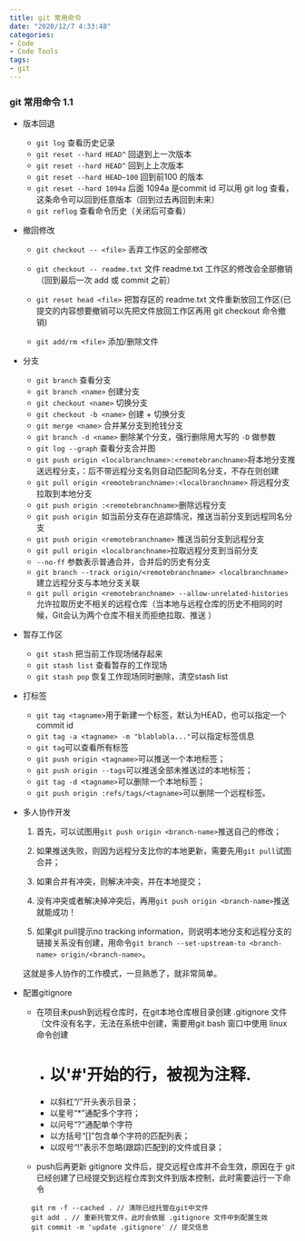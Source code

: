 ```yaml
---
title: git 常用命令
date: "2020/12/7 4:33:48"
categories:
- Code
- Code Tools
tags:
- git
---
```


### git 常用命令 1.1
- 版本回退
  - `git log` 查看历史记录
  - `git reset --hard HEAD^` 回退到上一次版本
  - `git reset --hard HEAD^` 回到上上次版本
  - `git reset --hard HEAD~100` 回到前100 的版本
  - `git reset --hard 1094a` 后面 1094a 是commit id 可以用 git log 查看，这条命令可以回到任意版本（回到过去再回到未来）
  - `git reflog` 查看命令历史（关闭后可查看）
- 撤回修改
  - `git checkout -- <file>`  丢弃工作区的全部修改
  - `git checkout -- readme.txt` 文件 readme.txt 工作区的修改会全部撤销（回到最后一次 add 或 commit 之前）
  - `git reset head <file>` 把暂存区的 readme.txt 文件重新放回工作区(已提交的内容想要撤销可以先把文件放回工作区再用 git checkout 命令撤销)

  - `git add/rm <file>` 添加/删除文件
- 分支
  - `git branch` 查看分支
  - `git branch <name>` 创建分支
  - `git checkout <name>` 切换分支
  - `git checkout -b <name>` 创建 + 切换分支
  - `git merge <name>` 合并某分支到抢钱分支
  - `git branch -d <name>` 删除某个分支，强行删除用大写的 `-D` 做参数 
  - `git log --graph` 查看分支合并图
  - `git push origin <localbranchname>:<remotebranchname>`将本地分支推送远程分支，：后不带远程分支名则自动匹配同名分支，不存在则创建
  - `git pull origin <remotebranchname>:<localbranchname>` 将远程分支拉取到本地分支
  - `git push origin :<remotebranchname>`删除远程分支
  - `git push origin `如当前分支存在追踪情况，推送当前分支到远程同名分支
  - `git push origin <remotebranchname>` 推送当前分支到远程分支
  - `git pull origin <localbranchname>`拉取远程分支到当前分支
  - `--no-ff` 参数表示普通合并，合并后的历史有分支
  - `git branch --track origin/<remotebranchname> <localbranchname>` 建立远程分支与本地分支关联
  - `git pull origin <remotebranchname> --allow-unrelated-histories` 允许拉取历史不相关的远程仓库（当本地与远程仓库的历史不相同的时候，Git会认为两个仓库不相关而拒绝拉取、推送 ）
- 暂存工作区
  - `git stash` 把当前工作现场储存起来
  - `git stash list` 查看暂存的工作现场
  - `git stash pop` 恢复工作现场同时删除，清空stash list

- 打标签
  - `git tag <tagname>`用于新建一个标签，默认为HEAD，也可以指定一个commit id
  - `git tag -a <tagname> -m "blablabla..."`可以指定标签信息
  - `git tag`可以查看所有标签
  - `git push origin <tagname>`可以推送一个本地标签；
  - `git push origin --tags`可以推送全部未推送过的本地标签；
  - `git tag -d <tagname>`可以删除一个本地标签；
  - `git push origin :refs/tags/<tagname>`可以删除一个远程标签。

- 多人协作开发
  1. 首先，可以试图用`git push origin <branch-name>`推送自己的修改；

  2. 如果推送失败，则因为远程分支比你的本地更新，需要先用`git pull`试图合并；

  3. 如果合并有冲突，则解决冲突，并在本地提交；

  4. 没有冲突或者解决掉冲突后，再用`git push origin <branch-name>`推送就能成功！

  5. 如果git pull提示no tracking information，则说明本地分支和远程分支的链接关系没有创建，用命令`git branch --set-upstream-to <branch-name> origin/<branch-name>`。

  这就是多人协作的工作模式，一旦熟悉了，就非常简单。

- 配置gitignore
  - 在项目未push到远程仓库时，在git本地仓库根目录创建 .gitignore 文件（文件没有名字，无法在系统中创建，需要用git bash 窗口中使用 linux 命令创建
    - # 以'#'开始的行，被视为注释. 
    - 以斜杠“/”开头表示目录；
    - 以星号“*”通配多个字符；
    - 以问号“?”通配单个字符
    - 以方括号“[]”包含单个字符的匹配列表；
    - 以叹号“!”表示不忽略(跟踪)匹配到的文件或目录；
  
  -  push后再更新 gitignore 文件后，提交远程仓库并不会生效，原因在于 git 已经创建了已经提交到远程仓库到文件到版本控制，此时需要运行一下命令
    ```
      git rm -f --cached . // 清除已经托管在git中文件
      git add . // 重新托管文件，此时会依据 .gitignore 文件中到配置生效
      git commit -m 'update .gitignore' // 提交信息
    ```